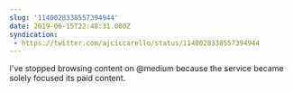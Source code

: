 ```yaml
---
slug: '1140028338557394944'
date: 2019-06-15T22:48:31.000Z
syndication:
 - https://twitter.com/ajciccarello/status/1140028338557394944
---
```


I've stopped browsing content on @medium because the service became solely focused its paid content.
